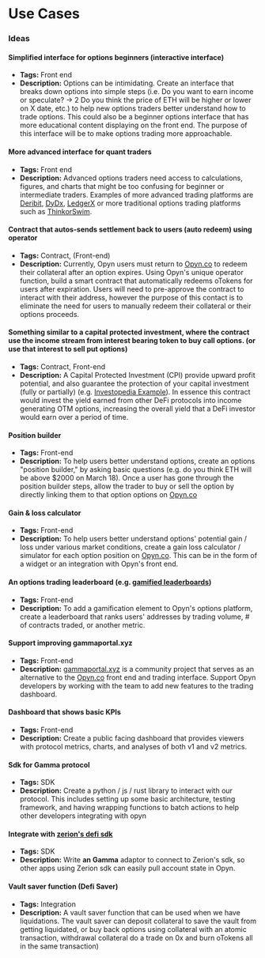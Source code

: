 # Use Cases

### Ideas

#### Simplified interface for options beginners \(interactive interface\)

* **Tags:** Front end
* **Description:** Options can be intimidating. Create an interface that breaks down options into simple steps \(i.e. Do you want to earn income or speculate? → 2 Do you think the price of ETH will be higher or lower on X date, etc.\) to help new options traders better understand how to trade options. This could also be a beginner options interface that has more educational content displaying on the front end. The purpose of this interface will be to make options trading more approachable.

#### More advanced interface for quant traders

* **Tags:** Front end
* **Description:** Advanced options traders need access to calculations, figures, and charts that might be too confusing for beginner or intermediate traders. Examples of more advanced trading platforms are [Deribit](https://www.deribit.com/), [DyDx](https://dydx.exchange/), [LedgerX](https://www.ledgerx.com/options) or more traditional options trading platforms such as [ThinkorSwim](https://www.tdameritrade.com/tools-and-platforms/thinkorswim/desktop.page).

#### Contract that autos-sends settlement back to users \(auto redeem\) using operator

* **Tags:** Contract, \(Front-end\)
* **Description:** Currently, Opyn users must return to [Opyn.co](http://opyn.co/) to redeem their collateral after an option expires. Using Opyn's unique operator function, build a smart contract that automatically redeems oTokens for users after expiration. Users will need to pre-approve the contract to interact with their address, however the purpose of this contact is to eliminate the need for users to manually redeem their collateral or their options proceeds.

#### Something similar to a capital protected investment, where the contract use the income stream from interest bearing token to buy call options. \(or use that interest to sell put options\)

* **Tags:** Contract, Front-end
* **Description:** A Capital Protected Investment \(CPI\) provide upward profit potential, and also guarantee the protection of your capital investment \(fully or partially\) \(e.g. [Investopedia Example](https://www.investopedia.com/articles/investing/073115/how-create-capital-protected-investment-using-options.asp)\). In essence this contract would invest the yield earned from other DeFi protocols into income generating OTM options, increasing the overall yield that a DeFi investor would earn over a period of time.

#### Position builder

* **Tags:** Front-end
* **Description:** To help users better understand options, create an options "position builder," by asking basic questions \(e.g. do you think ETH will be above $2000 on March 18\). Once a user has gone through the position builder steps, allow the trader to buy or sell the option by directly linking them to that option options on [Opyn.co](http://opyn.co/)

#### Gain & loss calculator

* **Tags:** Front-end
* **Description:** To help users better understand options' potential gain / loss under various market conditions, create a gain loss calculator / simulator for each option position on [Opyn.co](http://opyn.co/). This can be in the form of a widget or an integration with Opyn's front end.

#### An options trading leaderboard \(e.g. [gamified leaderboards](https://matcha.xyz/moolah)\)

* **Tags:** Front-end
* **Description:** To add a gamification element to Opyn's options platform, create a leaderboard that ranks users' addresses by trading volume, \# of contracts traded, or another metric.

#### Support improving gammaportal.xyz

* **Tags:** Front-end
* **Description:** [gammaportal.xyz](http://gammaportal.xyz/) is a community project that serves as an alternative to the [Opyn.co](http://opyn.co/) front end and trading interface. Support Opyn developers by working with the team to add new features to the trading dashboard.

#### Dashboard that shows basic KPIs

* **Tags:** Front-end
* **Description:** Create a public facing dashboard that provides viewers with protocol metrics, charts, and analyses of both v1 and v2 metrics.

#### Sdk for Gamma protocol

* **Tags:** SDK
* **Description:** Create a python / js / rust library to interact with our protocol. This includes setting up some basic architecture, testing framework, and having wrapping functions to batch actions to help other developers integrating with opyn

#### Integrate with [zerion's defi sdk](https://github.com/zeriontech/defi-sdk)

* **Tags:** SDK
* **Description:** Write **an Gamma** adaptor to connect to Zerion's sdk, so other apps using Zerion sdk can easily pull account state in Opyn.

#### Vault saver function \(Defi Saver\)

* **Tags:** Integration
* **Description:** A vault saver function that can be used when we have liquidations. The vault saver can deposit collateral to save the vault from getting liquidated, or buy back options using collateral with an atomic transaction, withdrawal collateral do a trade on 0x and burn oTokens all in the same transaction\)

